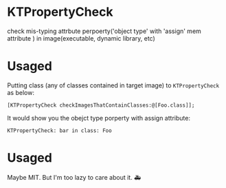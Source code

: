 # KTPropertyCheck
check mis-typing attrbute perpoerty('object type' with 'assign' mem attribute ) in image(executable, dynamic library, etc)

# Usaged

Putting class (any of classes contained in target image) to `KTPropertyCheck` as below:

```objc
[KTPropertyCheck checkImagesThatContainClasses:@[Foo.class]];
```

It would show you the obejct type porperty with assign attribute:
```
KTPropertyCheck: bar in class: Foo
```

# Usaged
Maybe MIT. But I'm too lazy to care about it. 🚑
